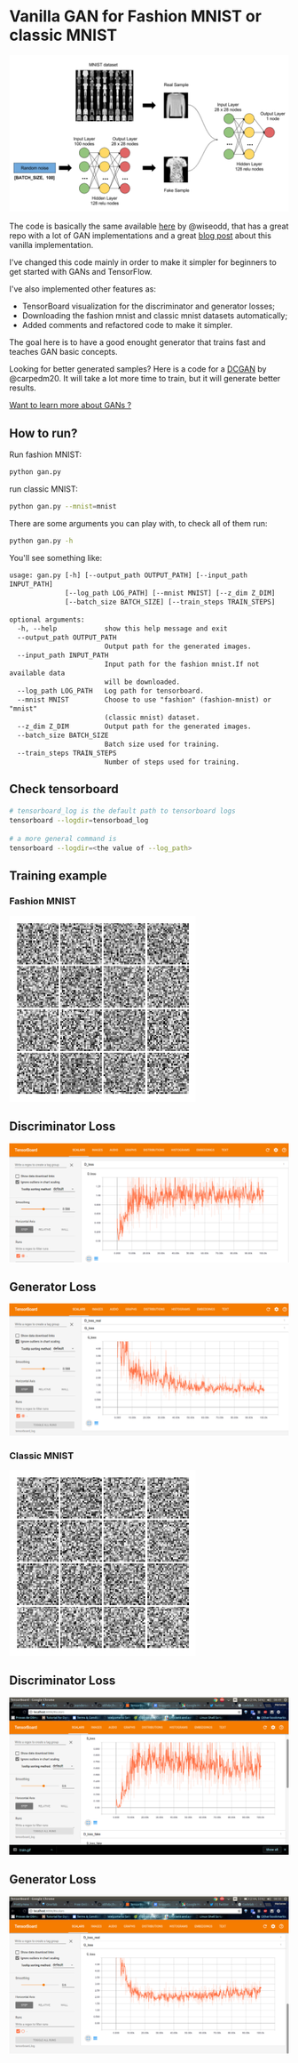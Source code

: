# Vanilla GAN for Fashion MNIST or classic MNIST

![](imgs/vanilla_gan_detailed_arch.png)

The code is basically the same available [here](https://github.com/wiseodd/generative-models/blob/master/GAN/vanilla_gan/gan_tensorflow.py)
by  @wiseodd, that has a great repo with a lot of GAN implementations
and a great [blog post](http://wiseodd.github.io/techblog/2016/09/17/gan-tensorflow/)
about this vanilla implementation.

I've changed this code mainly in order to make it simpler for
beginners to get started with GANs and TensorFlow.

I've also implemented other features as:

* TensorBoard visualization for the discriminator and
  generator losses;
* Downloading the fashion mnist and classic mnist datasets
  automatically;
* Added comments and refactored code to make it simpler.

The goal here is to have a good enought generator that trains
fast and teaches GAN basic concepts.

Looking for better generated samples? Here is a code for a
[DCGAN](https://github.com/carpedm20/DCGAN-tensorflow) by @carpedm20.
It will take a lot more time to train, but it will generate better results.

[Want to learn more about GANs ?](https://github.com/mari-linhares/DeepLearning#gans)

## How to run?

Run fashion MNIST:

```bash
python gan.py
```

run classic MNIST:

```bash
python gan.py --mnist=mnist
```

There are some arguments you can play with, to check all of them
run:

```bash
python gan.py -h
```

You'll see something like:

```
usage: gan.py [-h] [--output_path OUTPUT_PATH] [--input_path INPUT_PATH]
              [--log_path LOG_PATH] [--mnist MNIST] [--z_dim Z_DIM]
              [--batch_size BATCH_SIZE] [--train_steps TRAIN_STEPS]

optional arguments:
  -h, --help            show this help message and exit
  --output_path OUTPUT_PATH
                        Output path for the generated images.
  --input_path INPUT_PATH
                        Input path for the fashion mnist.If not available data
                        will be downloaded.
  --log_path LOG_PATH   Log path for tensorboard.
  --mnist MNIST         Choose to use "fashion" (fashion-mnist) or "mnist"
                        (classic mnist) dataset.
  --z_dim Z_DIM         Output path for the generated images.
  --batch_size BATCH_SIZE
                        Batch size used for training.
  --train_steps TRAIN_STEPS
                        Number of steps used for training.
```

## Check tensorboard

```bash
# tensorboard_log is the default path to tensorboard logs
tensorboard --logdir=tensorboad_log

# a more general command is
tensorboard --logdir=<the value of --log_path>
```

## Training example

### Fashion MNIST

![](imgs/fashion-mnist/train.gif)

## Discriminator Loss

![](imgs/fashion-mnist/D_loss.png)

## Generator Loss

![](imgs/fashion-mnist/G_loss.png)


### Classic  MNIST

![](imgs/mnist/train.gif)

## Discriminator Loss

![](imgs/mnist/D_loss.png)

## Generator Loss

![](imgs/mnist/G_loss.png)
